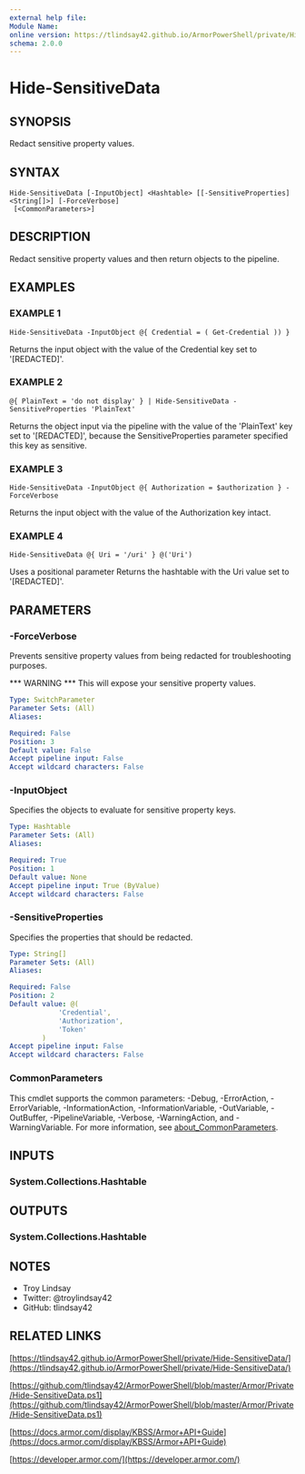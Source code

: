 ```yaml
---
external help file:
Module Name:
online version: https://tlindsay42.github.io/ArmorPowerShell/private/Hide-SensitiveData/
schema: 2.0.0
---
```


# Hide-SensitiveData

## SYNOPSIS
Redact sensitive property values.

## SYNTAX

```
Hide-SensitiveData [-InputObject] <Hashtable> [[-SensitiveProperties] <String[]>] [-ForceVerbose]
 [<CommonParameters>]
```

## DESCRIPTION
Redact sensitive property values and then return objects to the pipeline.

## EXAMPLES

### EXAMPLE 1
```
Hide-SensitiveData -InputObject @{ Credential = ( Get-Credential )) }
```

Returns the input object with the value of the Credential key set to
'\[REDACTED\]'.

### EXAMPLE 2
```
@{ PlainText = 'do not display' } | Hide-SensitiveData -SensitiveProperties 'PlainText'
```

Returns the object input via the pipeline with the value of the 'PlainText' key
set to '\[REDACTED\]', because the SensitiveProperties parameter specified this
key as sensitive.

### EXAMPLE 3
```
Hide-SensitiveData -InputObject @{ Authorization = $authorization } -ForceVerbose
```

Returns the input object with the value of the Authorization key intact.

### EXAMPLE 4
```
Hide-SensitiveData @{ Uri = '/uri' } @('Uri')
```

Uses a positional parameter Returns the hashtable with the Uri value set to '\[REDACTED\]'.

## PARAMETERS

### -ForceVerbose
Prevents sensitive property values from being redacted for troubleshooting
purposes.

*** WARNING ***
This will expose your sensitive property values.

```yaml
Type: SwitchParameter
Parameter Sets: (All)
Aliases:

Required: False
Position: 3
Default value: False
Accept pipeline input: False
Accept wildcard characters: False
```

### -InputObject
Specifies the objects to evaluate for sensitive property keys.

```yaml
Type: Hashtable
Parameter Sets: (All)
Aliases:

Required: True
Position: 1
Default value: None
Accept pipeline input: True (ByValue)
Accept wildcard characters: False
```

### -SensitiveProperties
Specifies the properties that should be redacted.

```yaml
Type: String[]
Parameter Sets: (All)
Aliases:

Required: False
Position: 2
Default value: @(
            'Credential',
            'Authorization',
            'Token'
        )
Accept pipeline input: False
Accept wildcard characters: False
```

### CommonParameters
This cmdlet supports the common parameters: -Debug, -ErrorAction, -ErrorVariable, -InformationAction, -InformationVariable, -OutVariable, -OutBuffer, -PipelineVariable, -Verbose, -WarningAction, and -WarningVariable. For more information, see [about_CommonParameters](http://go.microsoft.com/fwlink/?LinkID=113216).

## INPUTS

### System.Collections.Hashtable
## OUTPUTS

### System.Collections.Hashtable
## NOTES
- Troy Lindsay
- Twitter: @troylindsay42
- GitHub: tlindsay42

## RELATED LINKS

[https://tlindsay42.github.io/ArmorPowerShell/private/Hide-SensitiveData/](https://tlindsay42.github.io/ArmorPowerShell/private/Hide-SensitiveData/)

[https://github.com/tlindsay42/ArmorPowerShell/blob/master/Armor/Private/Hide-SensitiveData.ps1](https://github.com/tlindsay42/ArmorPowerShell/blob/master/Armor/Private/Hide-SensitiveData.ps1)

[https://docs.armor.com/display/KBSS/Armor+API+Guide](https://docs.armor.com/display/KBSS/Armor+API+Guide)

[https://developer.armor.com/](https://developer.armor.com/)

